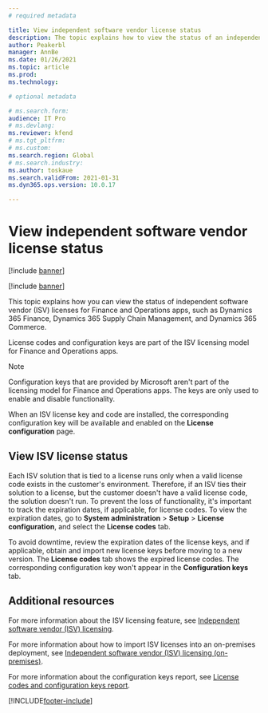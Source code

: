 ```yaml
---
# required metadata

title: View independent software vendor license status
description: The topic explains how to view the status of an independent software vendor in Finance and Operations apps.
author: Peakerbl
manager: AnnBe
ms.date: 01/26/2021
ms.topic: article
ms.prod: 
ms.technology: 

# optional metadata

# ms.search.form: 
audience: IT Pro
# ms.devlang: 
ms.reviewer: kfend
# ms.tgt_pltfrm: 
# ms.custom: 
ms.search.region: Global
# ms.search.industry: 
ms.author: toskaue
ms.search.validFrom: 2021-01-31
ms.dyn365.ops.version: 10.0.17

---
```


# View independent software vendor license status

[!include [banner](../includes/banner.md)]

[!include [banner](../includes/preview-banner.md)]

This topic explains how you can view the status of independent software vendor (ISV) licenses for Finance and Operations apps, such as Dynamics 365 Finance, Dynamics 365 Supply Chain Management, and Dynamics 365 Commerce.

License codes and configuration keys are part of the ISV licensing model for Finance and Operations apps.

> [!NOTE]
> Configuration keys that are provided by Microsoft aren't part of the licensing model for Finance and Operations apps. The keys are only used to enable and disable functionality.

When an ISV license key and code are installed, the corresponding configuration key will be available and enabled on the **License configuration** page.

## View ISV license status
Each ISV solution that is tied to a license runs only when a valid license code exists in the customer's environment. Therefore, if an ISV ties their solution to a license, but the customer doesn't have a valid license code, the solution doesn't run. To prevent the loss of functionality, it's important to track the expiration dates, if applicable, for license codes. To view the expiration dates, go to **System administration** > **Setup** > **License configuration**, and select the **License codes** tab.

To avoid downtime, review the expiration dates of the license keys, and if applicable, obtain and import new license keys before moving to a new version.
The **License codes** tab shows the expired license codes. The corresponding configuration key won't appear in the **Configuration keys** tab.


## Additional resources
For more information about the ISV licensing feature, see [Independent software vendor (ISV) licensing](../dev-tools/isv-licensing.md).

For more information about how to import ISV licenses into an on-premises deployment, see [Independent software vendor (ISV) licensing (on-premises)](../dev-tools/isv-licensing-on-prem.md).

For more information about the configuration keys report, see [License codes and configuration keys report](license-codes-configuration-keys-report.md).


[!INCLUDE[footer-include](../../../includes/footer-banner.md)]
